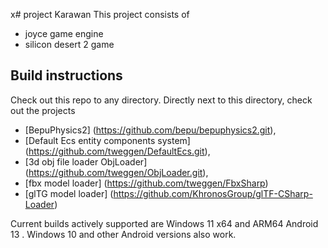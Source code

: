 x# project Karawan
This project consists of 
- joyce game engine
- silicon desert 2 game


## Build instructions

Check out this repo to any directory. Directly next to this directory, check out the projects 
- [BepuPhysics2] (https://github.com/bepu/bepuphysics2.git),
- [Default Ecs entity components system] (https://github.com/tweggen/DefaultEcs.git),
- [3d obj file loader ObjLoader] (https://github.com/tweggen/ObjLoader.git),
- [fbx model loader] (https://github.com/tweggen/FbxSharp) 
- [glTG model loader] (https://github.com/KhronosGroup/glTF-CSharp-Loader)

Current builds actively supported are Windows 11 x64 and ARM64 Android 13 . Windows 10
and other Android versions also work.
